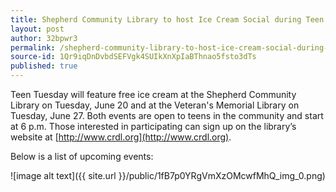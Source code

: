 ```yaml
---
title: Shepherd Community Library to host Ice Cream Social during Teen Tuesday tomorrow night
layout: post
author: 32bpwr3
permalink: /shepherd-community-library-to-host-ice-cream-social-during-teen-tuesday-tomorrow-night/
source-id: 1Qr9iqDnDvbdSEFVgk4SUIkXnXpIaBThnao5fsto3dTs
published: true
---
```

Teen Tuesday will feature free ice cream at the Shepherd Community Library on Tuesday, June 20 and at the Veteran's Memorial Library on Tuesday, June 27. Both events are open to teens in the community and start at 6 p.m. Those interested in participating can sign up on the library’s website at [http://www.crdl.org](http://www.crdl.org).

Below is a list of upcoming events:

![image alt text]({{ site.url }}/public/1fB7p0YRgVmXzOMcwfMhQ_img_0.png)

